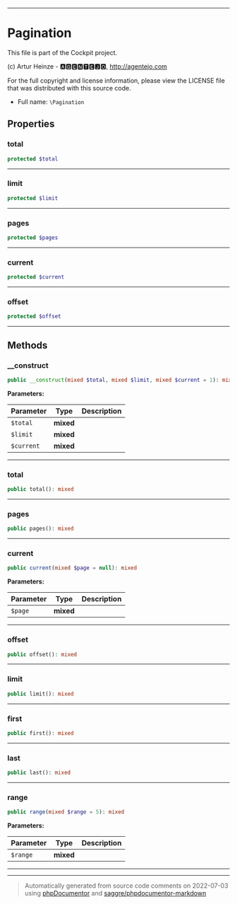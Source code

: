 ***

# Pagination

This file is part of the Cockpit project.

(c) Artur Heinze - 🅰🅶🅴🅽🆃🅴🅹🅾, http://agentejo.com

For the full copyright and license information, please view the LICENSE
file that was distributed with this source code.

* Full name: `\Pagination`



## Properties


### total



```php
protected $total
```






***

### limit



```php
protected $limit
```






***

### pages



```php
protected $pages
```






***

### current



```php
protected $current
```






***

### offset



```php
protected $offset
```






***

## Methods


### __construct



```php
public __construct(mixed $total, mixed $limit, mixed $current = 1): mixed
```








**Parameters:**

| Parameter | Type | Description |
|-----------|------|-------------|
| `$total` | **mixed** |  |
| `$limit` | **mixed** |  |
| `$current` | **mixed** |  |




***

### total



```php
public total(): mixed
```











***

### pages



```php
public pages(): mixed
```











***

### current



```php
public current(mixed $page = null): mixed
```








**Parameters:**

| Parameter | Type | Description |
|-----------|------|-------------|
| `$page` | **mixed** |  |




***

### offset



```php
public offset(): mixed
```











***

### limit



```php
public limit(): mixed
```











***

### first



```php
public first(): mixed
```











***

### last



```php
public last(): mixed
```











***

### range



```php
public range(mixed $range = 5): mixed
```








**Parameters:**

| Parameter | Type | Description |
|-----------|------|-------------|
| `$range` | **mixed** |  |




***


***
> Automatically generated from source code comments on 2022-07-03 using [phpDocumentor](http://www.phpdoc.org/) and [saggre/phpdocumentor-markdown](https://github.com/Saggre/phpDocumentor-markdown)

